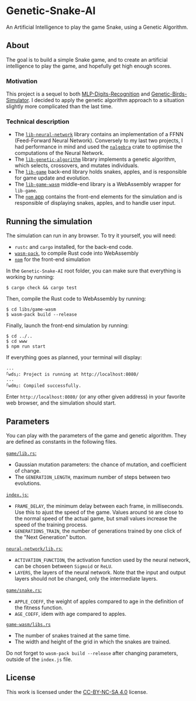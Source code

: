 # Genetic-Snake-AI
An Artificial Intelligence to play the game Snake, using a Genetic Algorithm.

## About
The goal is to build a simple Snake game, and to create an artificial intelligence to play the game, and hopefully get high enough scores.

### Motivation
This project is a sequel to both [MLP-Digits-Recognition](https://github.com/Red-Rapious/MLP-Digits-Recognition) and [Genetic-Birds-Simulator](https://github.com/Red-Rapious/Genetic-Birds-Simulator). I decided to apply the genetic algorithm approach to a situation slightly more complicated than the last time. 

### Technical description
- The [`lib-neural-network`](libs/neural-network/src/lib.rs) library contains an implementation of a FFNN (Feed-Forward Neural Network). Conversely to my last two projects, I had performance in mind and used the [`nalgebra`](https://www.nalgebra.org) crate to optimise the computations of the Neural Network.
- The [`lib-genetic-algorithm`](libs/genetic-algorithm/src/lib.rs) library implements a genetic algorithm, which selects, crossovers, and mutates individuals.
- The [`lib-game`](libs/simulation/src/lib.rs) back-end library holds snakes, apples, and is responsible for game update and evolution.
- The [`lib-game-wasm`](libs/simulation-wasm/src/lib.rs) middle-end library is a WebAssembly wrapper for `lib-game`.
- The [`npm` app](www) contains the front-end elements for the simulation and is responsible of displaying snakes, apples, and to handle user input.

## Running the simulation

The simulation can run in any browser. To try it yourself, you will need:
- `rustc` and `cargo` installed, for the back-end code.
- [`wasm-pack`](https://rustwasm.github.io/wasm-pack/installer/), to compile Rust code into WebAssembly
- [`npm`](https://www.npmjs.com/get-npm) for the front-end simulation

In the `Genetic-Snake-AI` root folder, you can make sure that everything is working by running:
```console
$ cargo check && cargo test
```
Then, compile the Rust code to WebAssembly by running:
```console
$ cd libs/game-wasm
$ wasm-pack build --release
```
Finally, launch the front-end simulation by running:
```console
$ cd ../..
$ cd www
$ npm run start
```

If everything goes as planned, your terminal will display:
```console
...
｢wds｣: Project is running at http://localhost:8080/
...
｢wdm｣: Compiled successfully.
```

Enter `http://localhost:8080/` (or any other given address) in your favorite web browser, and the simulation should start.

## Parameters
You can play with the parameters of the game and genetic algorithm. They are defined as constants in the following files.

[`game/lib.rs`:](libs/game/src/libs.rs)
- Gaussian mutation parameters: the chance of mutation, and coefficient of change.
- The `GENERATION_LENGTH`, maximum number of steps between two evolutions.

[`index.js`:](www/index.js)
- `FRAME_DELAY`, the minimum delay between each frame, in milliseconds. Use this to ajust the speed of the game. Values around `50` are close to the normal speed of the actual game, but small values increase the speed of the training process.
- `GENERATIONS_TRAIN`, the number of generations trained by one click of the "Next Generation" button.

[`neural-network/lib.rs`:](libs/neural-network/src/lib.rs)
- `ACTIVATION_FUNCTION`, the activation function used by the neural network, can be chosen between `Sigmoid` or `ReLU`.
- `LAYERS`, the layers of the neural network. Note that the input and output layers should not be changed, only the intermediate layers.

[`game/snake.rs`:](libs/game/src/snake.rs)
- `APPLE_COEFF`, the weight of apples compared to age in the definition of the fitness function.
- `AGE_COEFF`, idem with age compared to apples.

[`game-wasm/libs.rs`](libs/game-wasm/src/lib.rs)
- The number of snakes trained at the same time.
- The width and height of the grid in which the snakes are trained.

Do not forget to `wasm-pack build --release` after changing parameters, outside of the `index.js` file.

## License
This work is licensed under the [CC-BY-NC-SA 4.0](https://creativecommons.org/licenses/by-nc-sa/4.0/) license.